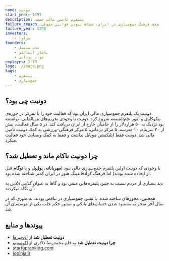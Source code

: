```yaml
---
name: دونیت
start_year: 1393 
description: پلتفرم تامین مالی جمعی
failure_reason: ضعف فرهنگ جمع‌سپاری در ایران، شفاف نبودن قوانین حقوقی
failure_year: 1398
investors:
    - سراوآ
founders:
    - محی سنیسل
    - یاشار ایمانلو
    - جواد یزدانی
employes: 2-10
logo: ./2nate.png
tags:
    - پلتفرم
    - جمع‌سپاری
---
```

## دونیت چی بود؟
دونیت یک پلتفرم جمع‌سپاری مالی ایران بود که فعالیت خود را با تمرکز در حوزه‌ی نیکوکاری و امور عام‌المنفعه شروع کرد. دونیت با وجودی تحریم‌های بین‌المللی، توانسته بود نزدیک به ۵۰ هزاردلار را از حامیان خارج از ایران دریافت کند. در ۵ سال فعالیت، بیش از ۲۰ سرپناه، ۱۰ مدرسه، ۵ مرکز درمانی، ۵ مرکز فرهنگی-ورزشی به کمک دونیت تأمین مالی شد. دونیت فقط اپلیکیشن موبایل نداشت و فقط به کمک وبسایت خود فعالیت میکرد.

## چرا دونیت ناکام ماند و تعطیل شد؟
با وجودی که دونیت اولین پلتفرم جمع‌سپاری مالی نبود (**مهربانانه**، **پول‌پل** و یا **نوگام** قبل از ایجاده شده بودند) اما فرهنگ کرادفاندینگ هنوز در ایران کمتر شناخته شده بود.

دید بسیاری از مردم نسبت به چنین پلتفرم‌هایی منفی بود و گاها به عنوان *گدایی آنلاین* به آن نگاه میکردند.

همچنین، مجوزهای ساخته شده، با نفس جمع‌سپاری در تناقض بودند. به طوری که در سال آخر منجر به مسدود شدن حساب‌های بانکی و صدور حکم جلب یکی از موسسان آن شد.

## پیوند‌ها و منابع
* **دونیت تعطیل شد** از [آی‌چیزها](https://icheezha.ir/%D8%AF%D9%88%D9%86%DB%8C%D8%AA-%D8%AA%D8%B9%D8%B7%DB%8C%D9%84-%D8%B4%D8%AF/)
* **چرا دونیت تعطیل شد** به قلم *محمدرضا ذاکری* از [اکوموتیو](https://ecomotive.ir/1398/07/24/2-nate-interviw/)
* [startupranking.com](https://www.startupranking.com/2nate)
* [jobinja.ir](https://jobinja.ir/companies/2nate)